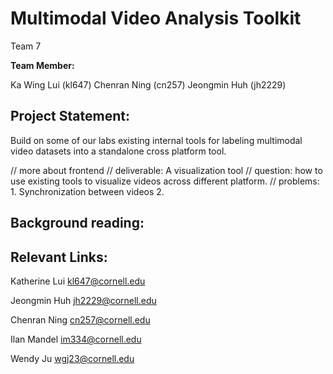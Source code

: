 # Multimodal Video Analysis Toolkit
 Team 7

**Team Member:**

Ka Wing Lui (kl647)
Chenran Ning (cn257)
Jeongmin Huh (jh2229)

## Project Statement:
Build on some of our labs existing internal tools for labeling multimodal video datasets into a standalone cross platform tool.

// more about frontend
// deliverable: A visualization tool
// question: how to use existing tools to visualize videos across different platform.
// problems: 1. Synchronization between videos 2. 

## Background reading:


## Relevant Links:

Katherine Lui
kl647@cornell.edu

Jeongmin Huh
jh2229@cornell.edu

Chenran Ning
cn257@cornell.edu

Ilan Mandel
im334@cornell.edu

Wendy Ju
wgj23@cornell.edu


